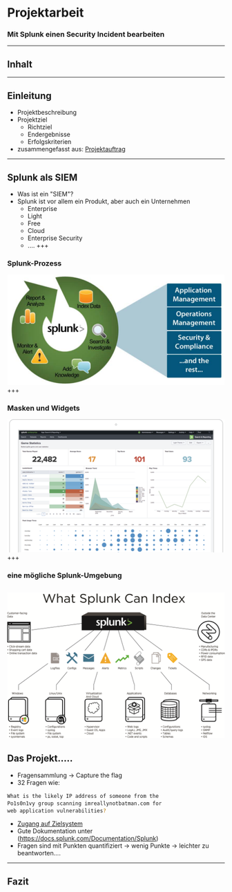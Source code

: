# Projektarbeit
### Mit Splunk einen Security Incident bearbeiten
---
## Inhalt
---
## Einleitung
* Projektbeschreibung
* Projektziel
  * Richtziel
  * Endergebnisse
  * Erfolgskriterien
* zusammengefasst aus: [Projektauftrag](https://www.dropbox.com/s/yvdk3uvz6mm6o99/Projektbeschreibung.pdf?dl=0)
---
## Splunk als SIEM
* Was ist ein "SIEM"?
* Splunk ist vor allem ein Produkt, aber auch ein Unternehmen
  * Enterprise
  * Light
  * Free
  * Cloud
  * Enterprise Security
  * ....
+++
### Splunk-Prozess
![Splunk-Process](assets/img/splunk_process.png)
+++
### Masken und Widgets
![Splunk-Overview](assets/img/splunk_overwiev.png)
+++
### eine mögliche Splunk-Umgebung
![Splunk_Enviroment](assets/img/splunk_enviroment.png)
---
## Das Projekt.....
* Fragensammlung -> Capture the flag
* 32 Fragen wie: 
```Bash
What is the likely IP address of someone from the 
Po1s0n1vy group scanning imreallynotbatman.com for 
web application vulnerabilities?
```
* [Zugang auf Zielsystem](https://splunk.stoerchl.ch:8000/de-DE/account/login?return_to=%2Fde-DE%2F)
* Gute Dokumentation unter (https://docs.splunk.com/Documentation/Splunk)  
* Fragen sind mit Punkten quantifiziert -> wenig Punkte -> leichter zu beantworten....
---
## Fazit
